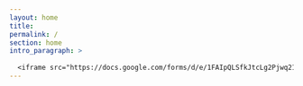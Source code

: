 ```yaml
---
layout: home
title: 
permalink: /
section: home
intro_paragraph: >
  
  <iframe src="https://docs.google.com/forms/d/e/1FAIpQLSfkJtcLg2Pjwq21QovfngKKsV9IbHPWrZfCzY8JxGrELdue_A/viewform?embedded=true" width="540" height="630" frameborder="0" marginheight="0" marginwidth="0">Carregando…</iframe>
---
```





